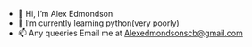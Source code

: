 - 👋 Hi, I’m Alex Edmondson
- 🌱 I’m currently learning python(very poorly)
- 📫 Any queeries Email me at Alexedmondsonscb@gmail.com

<!---
AAlexedmondson/AAlexedmondson is a ✨ special ✨ repository because its `README.md` (this file) appears on your GitHub profile.
You can click the Preview link to take a look at your changes.
--->
